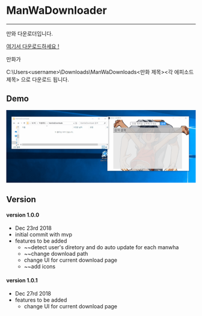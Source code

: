 # ManWaDownloader

----------

만와 다운로더입니다.

[여기서 다운로드하세요 !](https://github.com/hyunR/ManWaDownloader/releases)

만화가

C:\Users\<username>\Downloads\ManWaDownloads\<만화 제목>\<각 에피소드 제목> 으로 다운로드 됩니다.

## Demo ##

![](https://github.com/hyunR/ManWaDownloader/blob/master/demo.gif)

## Version ##

#### version 1.0.0  ####

- Dec 23rd 2018
- initial commit with mvp
- features to be added 
  - ~~detect user's diretory and do auto update for each manwha
  - ~~change download path
  - change UI for current download page
  - ~~add icons 
  

#### version 1.0.1  ####

- Dec 27rd 2018
- features to be added 
  - change UI for current download page

  
